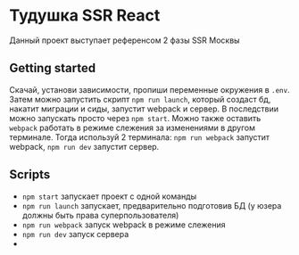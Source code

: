 # Тудушка SSR React

Данный проект выступает референсом 2 фазы SSR Москвы

## Getting started

Скачай, установи зависимости, пропиши переменные окружения в `.env`. Затем можно запустить скрипт `npm run launch`, который создаст бд, накатит миграции и сиды, запустит webpack и сервер. В последствии можно запускать просто через `npm start`. Можно также оставить `webpack` работать в режиме слежения за изменениями в другом терминале. Тогда используй 2 терминала: `npm run webpack` запустит webpack, `npm run dev` запустит сервер.

## Scripts

- `npm start` запускает проект с одной команды
- `npm run launch` запускает, предварительно подготовив БД (у юзера должны быть права суперпользователя)
- `npm run webpack` запуск webpack в режиме слежения
- `npm run dev` запуск сервера
-
